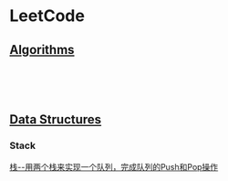# LeetCode

## [Algorithms]()
[]()<br>
[]()<br>
[]()<br>

## [Data Structures](https://github.com/xucheng325/LeetCode/tree/master/DataStructures) 

### Stack
[栈--用两个栈来实现一个队列，完成队列的Push和Pop操作](https://github.com/xucheng325/LeetCode/blob/master/DataStructures/%E6%A0%88--%E7%94%A8%E4%B8%A4%E4%B8%AA%E6%A0%88%E6%9D%A5%E5%AE%9E%E7%8E%B0%E4%B8%80%E4%B8%AA%E9%98%9F%E5%88%97%EF%BC%8C%E5%AE%8C%E6%88%90%E9%98%9F%E5%88%97%E7%9A%84Push%E5%92%8CPop%E6%93%8D%E4%BD%9C.md)<br>
[]()<br>
[]()<br>
[]()<br>
